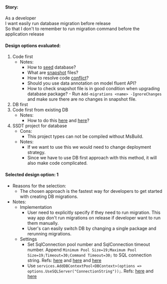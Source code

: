 #### Story:
As a developer<br/>
I want easily run database migration before release<br/>
So that I don't to remember to run migration command before the application release

#### Design options evaluated:
1. Code first
   - Notes:
     - How to [seed](https://www.learnentityframeworkcore.com/migrations/seeding) database?
     - What are [snapshot](https://channel9.msdn.com/Blogs/EF/Migrations-Under-the-Hood) files?
     - How to resolve code [conflict](https://docs.microsoft.com/en-us/ef/core/managing-schemas/migrations/teams#merging)?
     - Should you use data annotation on model fluent API?
     - How to check snapshot file is in good condition when upgrading database package? - Run ```Add-migrations <name> -IgnoreChanges``` and make sure there are no changes in snapshot file.
1. DB first
1. Code first from existing DB
   - Notes:
     - How to do this [here](https://channel9.msdn.com/blogs/ef/migrations-existing-databases) and [here](https://docs.microsoft.com/en-us/ef/ef6/modeling/code-first/migrations/existing-database)?
1. SSDT project for database
   - Cons:
     - This project types can not be compiled without MsBuild.
   - Notes:
     - If we want to use this we would need to change deployment strategy.
     - Since we have to use DB first approach with this method, it will also make code complicated.

#### Selected design option: 1
- Reasons for the selection:
  - The chosen approach is the fastest way for developers to get started with creating DB migrations.
- Notes:
  - Implementation
    - User need to explicitly specify if they need to run migration. This way app don't run migrations on release if developer want to run them manually. 
    - User's can easily switch DB by changing a single package and rerunning migrations.
  - Settings
    - Set SqlConnection pool number and SqlConnection timeout number. Append ```Minimum Pool Size=19;Maximum Pool Size=19;Timeout=30;Command Timeout=30;``` to SQL connection string. Refs: [here](https://docs.microsoft.com/en-us/dotnet/framework/data/adonet/sql-server-connection-pooling#adding-connections) and [here](https://devcenter.heroku.com/articles/heroku-postgres-plans#hobby-tier) and [here](https://www.npgsql.org/doc/connection-string-parameters.html#pooling)
    - Use ```services.AddDBContextPool<DBContext>(options => options.UseSQLServer("ConnectionString"));```. Refs: [here](https://github.com/aspnet/EntityFrameworkCore/issues/10125) and [here](https://neelbhatt.com/2018/02/27/use-dbcontextpooling-to-improve-the-performance-net-core-2-1-feature/)

